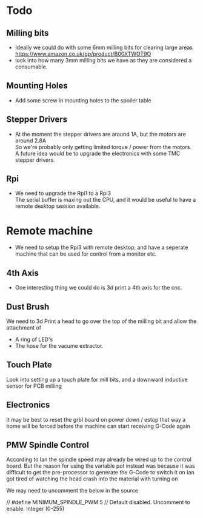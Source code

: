 # Todo

## Milling bits

  * Ideally we could do with some 6mm milling bits for clearing large areas <br>
    <https://www.amazon.co.uk/gp/product/B00XTWOT9O>
  * look into how many 3mm milling bits we have as they are considered a consumable.

## Mounting Holes

  * Add some screw in mounting holes to the spoiler table

## Stepper Drivers

  * At the moment the stepper drivers are around 1A, but the motors are around 2.8A <br>
    So we're probably only getting limited torque / power from the motors. <br>
    A future idea would be to upgrade the electronics with some TMC stepper drivers.

## Rpi

  * We need to upgrade the Rpi1 to a Rpi3 <br>
    The serial buffer is maxing out the CPU, and it would be useful to have a remote desktop session available.

# Remote machine

  * We need to setup the Rpi3 with remote desktop, and have a seperate machine that can be used for control from a monitor etc.

## 4th Axis

  * One interesting thing we could do is 3d print a 4th axis for the cnc.

## Dust Brush

We need to 3d Print a head to go over the top of the milling bit and allow the attachment of

  * A ring of LED's
  * The hose for the vacume extractor.

## Touch Plate

Look into setting up a touch plate for mill bits, and a downward inductive sensor for PCB milling

## Electronics

It may be best to reset the grbl board on power down / estop
that way a home will be forced before the machine can start receiving G-Code again

## PMW Spindle Control

According to Ian the spindle speed may already be wired up to the control board.
But the reason for using the variable pot instead was because it was difficult to get the pre-processor to generate the G-Code to switch it on
Ian got tired of watching the head crash into the material with turning on

We may need to uncomment the below in the source

// #define MINIMUM_SPINDLE_PWM 5 // Default disabled. Uncomment to enable. Integer (0-255)

